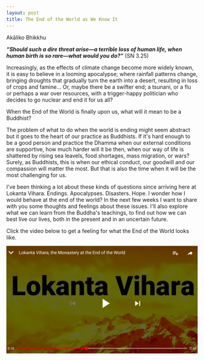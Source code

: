 ```yaml
---
layout: post
title: The End of the World as We Know It
---
```


<span class="author">Akāliko Bhikkhu</span>

***“Should such a dire threat arise—a terrible loss of human life, when human birth is so rare—what would you do?”*** (SN 3.25)

Increasingly, as the effects of climate change become more widely known, it is easy to believe in a looming apocalypse; where rainfall patterns change, bringing droughts that gradually turn the earth into a desert, resulting in loss of crops and famine... Or, maybe there be a swifter end; a tsunani, or a flu or perhaps a war over resources, with a trigger-happy politician who decides to go nuclear and end it for us all?

When the End of the World is finally upon us, what will it mean to be a Buddhist?

The problem of what to do when the world is ending might seem abstract but it goes to the heart of our practice as Buddhists. If it's hard enough to be a good person and practice the Dhamma when our external conditions are supportive, how much harder will it be then, when our way of life is shattered by rising sea leavels, food shortages, mass migration, or wars? Surely, as Buddhists, this is when our ethical conduct, our goodwill and our compassion will matter the most. But that is also the time when it will be the most challenging for us. 

I've been thinking a lot about these kinds of questions since arriving here at Lokanta Vihara. Endings. Apocalypses. Disasters. Hope. I wonder how I would behave at the end of the world? In the next few weeks I want to share with you some thoughts and feelings about these issues. I'll also explore what we can learn from the Buddha's teachings, to find out how we can best live our lives, both in the present and in an uncertain future. 

Click the video below to get a feeling for what the End of the World looks like.



[![video](https://raw.githubusercontent.com/lokanta/lokanta.github.io/master/video%20screenshot.jpg)](http://www.youtube.com/watch?v=pOwy5vsVYEA)








